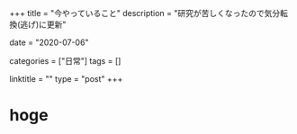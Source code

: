 +++
title = "今やっていること"
description = "研究が苦しくなったので気分転換(逃げ)に更新"

date = "2020-07-06"

categories = ["日常"]
tags = []

linktitle = ""
type = "post"
+++

# hoge